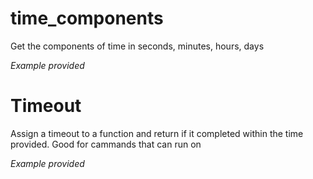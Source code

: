 
# time_components
Get the components of time in seconds, minutes, hours, days

*Example provided*

# Timeout
Assign a timeout to a function and return if it completed within the time provided.  Good for cammands that can run on

*Example provided*
